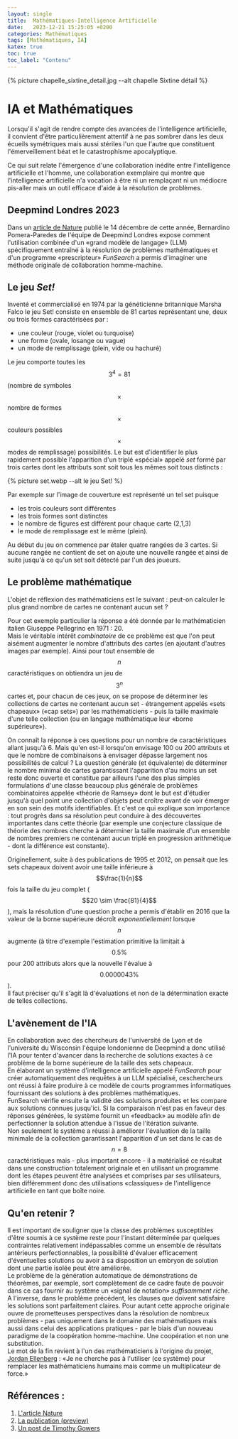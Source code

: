 ```yaml
---
layout: single
title:  Mathématiques-Intelligence Artificielle
date:   2023-12-21 15:25:05 +0200
categories: Mathématiques
tags: [Mathématiques, IA]
katex: true
toc: true
toc_label: "Contenu"
---
```


{% picture chapelle_sixtine_detail.jpg --alt chapelle Sixtine détail %}

# IA et Mathématiques #

Lorsqu'il s'agit de rendre compte des avancées de l'intelligence artificielle, il convient d'être particulièrement attentif à ne pas sombrer dans les deux écueils symétriques mais aussi stériles l'un que l'autre  que constituent l'émerveillement béat et le catastrophisme apocalyptique.

Ce qui suit relate l'émergence d'une collaboration inédite entre l'intelligence artificielle et l'homme, une collaboration exemplaire qui montre que l'intelligence artificielle n'a vocation à être ni un remplaçant ni un médiocre pis-aller mais un outil efficace  d'aide à la résolution de problèmes.

## Deepmind Londres 2023 ##

Dans un [article de Nature]((https://www.nature.com/articles/d41586-023-04043-w)) publié le 14 décembre de cette année, Bernardino Pomera-Paredes de l'équipe de Deepmind Londres expose comment l'utilisation combinée d'un &#171;grand modèle de langage&#187; (LLM) spécifiquement entraîné à la résolution de problèmes mathématiques et d'un programme &#171;prescripteur&#187; _FunSearch_ a permis d'imaginer une méthode originale de collaboration homme-machine.

## Le jeu _Set!_ ##

Inventé et commercialisé en 1974 par la généticienne britannique Marsha Falco le jeu Set! consiste en ensemble de 81 cartes représentant une, deux ou trois formes caractérisées par :

- une couleur (rouge, violet ou turquoise)
- une forme (ovale, losange ou vague)
- un mode de remplissage (plein, vide ou hachuré)

Le jeu comporte toutes les $$3^4 = 81$$ (nombre de symboles $$\times$$ nombre de formes $$\times$$ couleurs possibles $$\times$$ modes de remplissage) possibilités. Le but est d'identifier le plus rapidement possible l'apparition d'un triplé &#171;spécial&#187; appelé _set_ formé par trois cartes dont les attributs sont soit tous les mêmes soit tous distincts :

{% picture set.webp --alt le jeu Set! %}

Par exemple sur l'image de couverture est représenté un tel set puisque 

- les trois couleurs sont différentes
- les trois formes sont distinctes
- le nombre de figures est différent pour chaque carte (2,1,3)
- le mode de remplissage est le même (plein).

Au début du jeu on commence par étaler quatre rangées de 3 cartes. Si aucune rangée ne contient de set on ajoute une nouvelle rangée et ainsi de suite jusqu'à ce qu'un set soit détecté par l'un des joueurs.

## Le problème mathématique ##

L'objet de réflexion des mathématiciens est le suivant : peut-on calculer le plus grand nombre de cartes ne contenant aucun set ?

Pour cet exemple particulier la réponse a été donnée par le mathématicien italien Giuseppe Pellegrino en 1971 : 20.  
Mais le véritable intérêt _combinatoire_ de ce problème est que l'on peut aisément augmenter le nombre d'attributs des cartes (en ajoutant d'autres images par exemple).  Ainsi pour tout ensemble de $$n$$ caractéristiques on obtiendra un jeu de $$3^n$$ cartes et, pour chacun de ces jeux, on se propose de déterminer les collections de cartes ne contenant aucun set - étrangement appelés &#171;sets chapeaux&#187; (&#171;cap sets&#187;) par les mathématiciens - puis la taille maximale d'une telle collection (ou en langage mathématique leur &#171;borne supérieure&#187;). 

On connaît la réponse à ces questions pour un nombre de caractéristiques allant jusqu'à 6. Mais qu'en est-il lorsqu'on envisage 100 ou 200 attributs  et que le nombre de combinaisons à envisager dépasse largement nos possibilités de calcul ? La question générale (et équivalente) de déterminer le nombre minimal de cartes garantissant l'apparition d'au moins un set reste donc ouverte et constitue par ailleurs l'une des plus simples formulations d'une classe beaucoup plus générale de problèmes combinatoires appelée &#171;théorie de Ramsey&#187; dont le but est d'étudier jusqu'à quel point une collection d'objets peut croître avant de voir émerger en son sein des motifs identifiables. Et c'est ce qui explique son importance : tout progrès dans sa résolution peut conduire à des découvertes importantes dans cette théorie (par exemple une conjecture classique de théorie des nombres cherche à déterminer la taille maximale d'un ensemble de nombres premiers ne contenant aucun triplé en progression arithmétique - dont la différence est constante).


Originellement, suite à des publications de 1995 et 2012, on pensait que les sets chapeaux doivent avoir une taille inférieure à $$\frac{1}{n}$$ fois la taille du jeu complet ($$20 \sim \frac{81}{4}$$), mais la résolution d'une question proche a permis d'établir en 2016 que la valeur de la borne supérieure décroît _exponentiellement_ lorsque $$n$$ augmente (à titre d'exemple l'estimation primitive la limitait à $$0.5\%$$ pour 200 attributs alors que la nouvelle l'évalue à $$0.0000043\%$$).  
Il faut préciser qu'il s'agit là d'évaluations et non de la détermination  exacte de telles collections.

## L'avènement de l'IA ##

En collaboration avec des chercheurs de l'université de Lyon et de l'université du Wisconsin l'équipe londonienne de Deepmind a donc utilisé l'IA pour tenter  d'avancer dans la recherche de solutions exactes à ce problème de la borne supérieure de la taille des sets chapeaux.  
En élaborant un système d'intelligence artificielle appelé *FunSearch* pour créer automatiquement des requêtes à un LLM spécialisé, ceschercheurs ont réussi à faire produire à ce modèle de courts programmes informatiques fournissant des solutions à des problèmes mathématiques.  
FunSearch vérifie ensuite la validité des solutions produites et les compare aux solutions connues jusqu'ici. Si la comparaison n'est pas en faveur des réponses générées, le système fournit un &#171;feedback&#187; au modèle afin de perfectionner la solution attendue à l'issue de l'itération suivante.  
Non seulement le système a réussi à améliorer l'évaluation de la taille minimale de la collection garantissant l'apparition d'un set dans le cas de $$n=8$$ caractéristiques mais - plus important encore - il a matérialisé ce résultat dans une construction totalement originale et en utilisant un programme dont les étapes peuvent être analysées et comprises par ses utilisateurs, bien différemment donc des utilisations &#171;classiques&#187; de l'intelligence artificielle en tant que boîte noire.

## Qu'en retenir ? ##

Il est important de souligner que la classe des problèmes susceptibles d'être soumis à ce système reste pour l'instant déterminée par quelques contraintes relativement indépassables comme un ensemble de résultats antérieurs perfectionnables, la possibilité d'évaluer efficacement d'éventuelles solutions ou avoir à sa disposition un embryon de solution dont une partie isolée peut être améliorée.  
Le problème de la génération automatique de démonstrations de théorèmes, par exemple, sort complètement de ce cadre faute de pouvoir dans ce cas fournir au système un &#171;signal de notation&#187; *suffisamment riche*.  
A l'inverse, dans le problème précédent, les clauses que doivent satisfaire les solutions sont parfaitement claires.
Pour autant cette approche originale ouvre de prometteuses perspectives dans la résolution de nombreux problèmes - pas uniquement dans le domaine des mathématiques mais aussi dans celui des applications pratiques - par le biais d'un nouveau paradigme de la coopération homme-machine. Une coopération et non une substitution.  
Le mot de la fin revient à l'un des mathématiciens à l'origine du projet, [Jordan Ellenberg]((https://people.math.wisc.edu/~ellenberg/)) : &#171;Je ne cherche pas à l'utiliser (ce système) pour remplacer les mathématiciens humains mais comme un multiplicateur de force.&#187;

## Références : ##

1. [L'article Nature](https://www.nature.com/articles/d41586-023-04043-w)
2. [La publication (preview)](https://www.nature.com/articles/s41586-023-06924-6)
3. [Un post de Timothy Gowers](https://gowers.wordpress.com/2016/05/19/reflections-on-the-recent-solution-of-the-cap-set-problem-i/)

